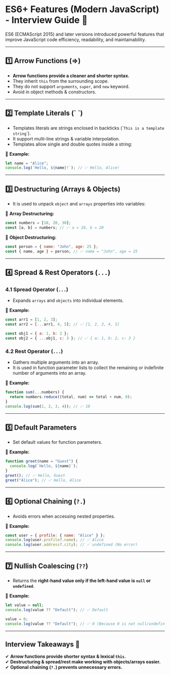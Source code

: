 # **ES6+ Features (Modern JavaScript) - Interview Guide** 🚀  

ES6 (ECMAScript 2015) and later versions introduced powerful features that improve JavaScript code efficiency, readability, and maintainability.  

---

## **1️⃣ Arrow Functions (=>)**
- **Arrow functions provide a cleaner and shorter syntax.**
- They inherit `this` from the surrounding scope.
- They do not support `arguments`, `super`, and `new` keyword.
- Avoid in object methods & constructors.

---

## **2️⃣ Template Literals (\` `)**
- Templates literals are strings enclosed in backticks (\``This is a template string`\`).
- It support multi-line strings & variable interpolation.
- Templates allow single and double quotes inside a string:

🔹 **Example:**
```js
let name = "Alice";
console.log(`Hello, ${name}!`); // ✅ Hello, Alice!
```

---

## **3️⃣ Destructuring (Arrays & Objects)**
- It is used to unpack `object` and `arrays` properties into variables:  

🔹 **Array Destructuring:**
```js
const numbers = [10, 20, 30];
const [a, b] = numbers; // ✅ a = 10, b = 20
```

🔹 **Object Destructuring:**
```js
const person = { name: "John", age: 25 };
const { name, age } = person; // ✅ name = "John", age = 25
```

---

## **4️⃣ Spread & Rest Operators (`...`)**
### **4.1 Spread Operator (`...`)**
- Expands `arrays` and `objects` into individual elements.  

🔹 **Example:**
```js
const arr1 = [1, 2, 3];
const arr2 = [...arr1, 4, 5]; // ✅ [1, 2, 3, 4, 5]

const obj1 = { a: 1, b: 2 };
const obj2 = { ...obj1, c: 3 }; // ✅ { a: 1, b: 2, c: 3 }
```

### **4.2 Rest Operator (`...`)**
- Gathers multiple arguments into an array.
-  It is used in function parameter lists to collect the remaining or indefinite number of arguments into an array. 

🔹 **Example:**
```js
function sum(...numbers) {
  return numbers.reduce((total, num) => total + num, 0);
}
console.log(sum(1, 2, 3, 4)); // ✅ 10
```

---

## **5️⃣ Default Parameters**
- Set default values for function parameters.  

🔹 **Example:**
```js
function greet(name = "Guest") {
  console.log(`Hello, ${name}`);
}
greet(); // ✅ Hello, Guest
greet("Alice"); // ✅ Hello, Alice
```

---

## **6️⃣ Optional Chaining (`?.`)**
- Avoids errors when accessing nested properties.  

🔹 **Example:**
```js
const user = { profile: { name: "Alice" } };
console.log(user.profile?.name); // ✅ Alice
console.log(user.address?.city); // ✅ undefined (No error)
```

---

## **7️⃣ Nullish Coalescing (`??`)**
- Returns the **right-hand value only if the left-hand value is `null` or `undefined`**.  

🔹 **Example:**
```js
let value = null;
console.log(value ?? "Default"); // ✅ Default

value = 0;
console.log(value ?? "Default"); // ✅ 0 (Because 0 is not null/undefined)
```

---

## **Interview Takeaways 🎯**
✔ **Arrow functions provide shorter syntax & lexical `this`.**  
✔ **Destructuring & spread/rest make working with objects/arrays easier.**  
✔ **Optional chaining (`?.`) prevents unnecessary errors.** 